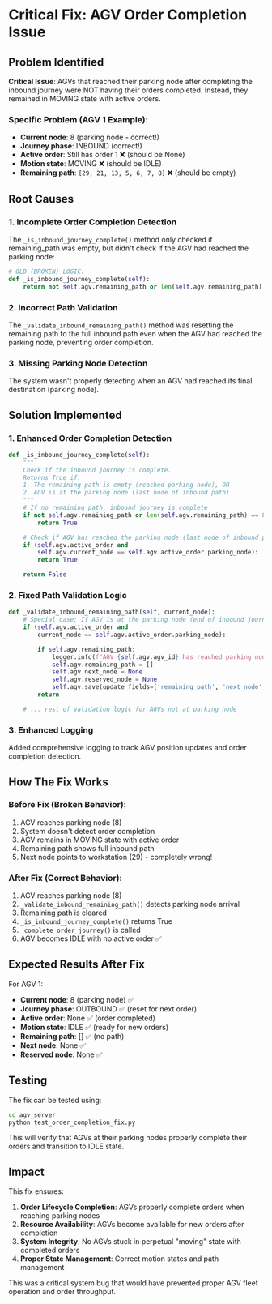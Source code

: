 # Critical Fix: AGV Order Completion Issue

## Problem Identified

**Critical Issue**: AGVs that reached their parking node after completing the inbound journey were NOT having their orders completed. Instead, they remained in MOVING state with active orders.

### Specific Problem (AGV 1 Example):

- **Current node**: 8 (parking node - correct!)
- **Journey phase**: INBOUND (correct!)
- **Active order**: Still has order 1 ❌ (should be None)
- **Motion state**: MOVING ❌ (should be IDLE)
- **Remaining path**: `[29, 21, 13, 5, 6, 7, 8]` ❌ (should be empty)

## Root Causes

### 1. Incomplete Order Completion Detection

The `_is_inbound_journey_complete()` method only checked if remaining_path was empty, but didn't check if the AGV had reached the parking node:

```python
# OLD (BROKEN) LOGIC:
def _is_inbound_journey_complete(self):
    return not self.agv.remaining_path or len(self.agv.remaining_path) == 0
```

### 2. Incorrect Path Validation

The `_validate_inbound_remaining_path()` method was resetting the remaining path to the full inbound path even when the AGV had reached the parking node, preventing order completion.

### 3. Missing Parking Node Detection

The system wasn't properly detecting when an AGV had reached its final destination (parking node).

## Solution Implemented

### 1. Enhanced Order Completion Detection

```python
def _is_inbound_journey_complete(self):
    """
    Check if the inbound journey is complete.
    Returns True if:
    1. The remaining path is empty (reached parking node), OR
    2. AGV is at the parking node (last node of inbound path)
    """
    # If no remaining path, inbound journey is complete
    if not self.agv.remaining_path or len(self.agv.remaining_path) == 0:
        return True

    # Check if AGV has reached the parking node (last node of inbound path)
    if (self.agv.active_order and
        self.agv.current_node == self.agv.active_order.parking_node):
        return True

    return False
```

### 2. Fixed Path Validation Logic

```python
def _validate_inbound_remaining_path(self, current_node):
    # Special case: If AGV is at the parking node (end of inbound journey), clear remaining path
    if (self.agv.active_order and
        current_node == self.agv.active_order.parking_node):

        if self.agv.remaining_path:
            logger.info(f"AGV {self.agv.agv_id} has reached parking node {current_node}, clearing remaining path for order completion")
            self.agv.remaining_path = []
            self.agv.next_node = None
            self.agv.reserved_node = None
            self.agv.save(update_fields=['remaining_path', 'next_node', 'reserved_node'])
        return

    # ... rest of validation logic for AGVs not at parking node
```

### 3. Enhanced Logging

Added comprehensive logging to track AGV position updates and order completion detection.

## How The Fix Works

### Before Fix (Broken Behavior):

1. AGV reaches parking node (8)
2. System doesn't detect order completion
3. AGV remains in MOVING state with active order
4. Remaining path shows full inbound path
5. Next node points to workstation (29) - completely wrong!

### After Fix (Correct Behavior):

1. AGV reaches parking node (8)
2. `_validate_inbound_remaining_path()` detects parking node arrival
3. Remaining path is cleared
4. `_is_inbound_journey_complete()` returns True
5. `_complete_order_journey()` is called
6. AGV becomes IDLE with no active order ✅

## Expected Results After Fix

For AGV 1:

- **Current node**: 8 (parking node) ✅
- **Journey phase**: OUTBOUND ✅ (reset for next order)
- **Active order**: None ✅ (order completed)
- **Motion state**: IDLE ✅ (ready for new orders)
- **Remaining path**: [] ✅ (no path)
- **Next node**: None ✅
- **Reserved node**: None ✅

## Testing

The fix can be tested using:

```bash
cd agv_server
python test_order_completion_fix.py
```

This will verify that AGVs at their parking nodes properly complete their orders and transition to IDLE state.

## Impact

This fix ensures:

1. **Order Lifecycle Completion**: AGVs properly complete orders when reaching parking nodes
2. **Resource Availability**: AGVs become available for new orders after completion
3. **System Integrity**: No AGVs stuck in perpetual "moving" state with completed orders
4. **Proper State Management**: Correct motion states and path management

This was a critical system bug that would have prevented proper AGV fleet operation and order throughput.
